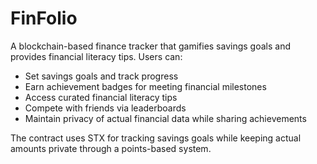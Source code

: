 # FinFolio

A blockchain-based finance tracker that gamifies savings goals and provides financial literacy tips. Users can:

- Set savings goals and track progress
- Earn achievement badges for meeting financial milestones
- Access curated financial literacy tips
- Compete with friends via leaderboards
- Maintain privacy of actual financial data while sharing achievements

The contract uses STX for tracking savings goals while keeping actual amounts private through a points-based system.